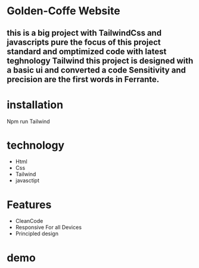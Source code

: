 # Golden-Coffe Website

## this is a big project with TailwindCss and javascripts pure  the focus of this project standard and omptimized code with latest teghnology Tailwind this project is designed with a basic ui and converted a code Sensitivity and precision are the first words in Ferrante.

# installation
Npm run Tailwind
# technology
- Html
- Css
- Tailwind
- javasctipt

# Features
- CleanCode
- Responsive For all Devices
- Principled design

# demo
<img src="./public/imges/demo/Screenshot (236).png" alt="">
<img src="./public/imges/demo/Screenshot (237).png" alt="">
<img src="./public/imges/demo/Screenshot (238).png" alt="">
<img src="./public/imges/demo/Screenshot (239).png" alt="">
<img src="./public/imges/demo/Screenshot (240).png" alt="">
<img src="./public/imges/demo/Screenshot (241).png" alt="">
<img src="./public/imges/demo/Screenshot (242).png" alt="">
<img src="./public/imges/demo/Screenshot (243).png" alt="">
<img src="./public/imges/demo/Screenshot (244).png" alt="">
<img src="./public/imges/demo/Screenshot (245).png" alt="">
<img src="./public/imges/demo/Screenshot (246).png" alt="">
